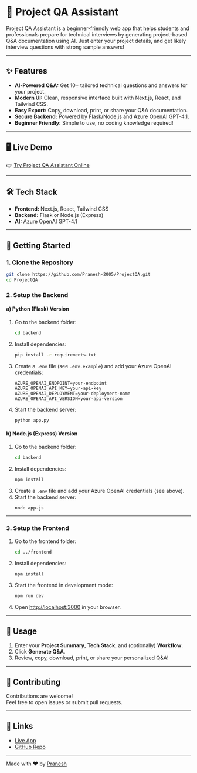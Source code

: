 # 🚀 Project QA Assistant

Project QA Assistant is a beginner-friendly web app that helps students and professionals prepare for technical interviews by generating project-based Q&A documentation using AI. Just enter your project details, and get likely interview questions with strong sample answers!

---

## ✨ Features

- **AI-Powered Q&A:** Get 10+ tailored technical questions and answers for your project.
- **Modern UI:** Clean, responsive interface built with Next.js, React, and Tailwind CSS.
- **Easy Export:** Copy, download, print, or share your Q&A documentation.
- **Secure Backend:** Powered by Flask/Node.js and Azure OpenAI GPT-4.1.
- **Beginner Friendly:** Simple to use, no coding knowledge required!

---

## 🖥️ Live Demo

👉 [Try Project QA Assistant Online](https://projectqa.vercel.app/)

---

## 🛠️ Tech Stack

- **Frontend:** Next.js, React, Tailwind CSS
- **Backend:** Flask or Node.js (Express)
- **AI:** Azure OpenAI GPT-4.1

---

## 🚦 Getting Started

### 1. **Clone the Repository**

```bash
git clone https://github.com/Pranesh-2005/ProjectQA.git
cd ProjectQA
```

### 2. **Setup the Backend**

#### a) **Python (Flask) Version**

1. Go to the backend folder:
    ```bash
    cd backend
    ```
2. Install dependencies:
    ```bash
    pip install -r requirements.txt
    ```
3. Create a `.env` file (see `.env.example`) and add your Azure OpenAI credentials:
    ```
    AZURE_OPENAI_ENDPOINT=your-endpoint
    AZURE_OPENAI_API_KEY=your-api-key
    AZURE_OPENAI_DEPLOYMENT=your-deployment-name
    AZURE_OPENAI_API_VERSION=your-api-version
    ```
4. Start the backend server:
    ```bash
    python app.py
    ```

#### b) **Node.js (Express) Version**

1. Go to the backend folder:
    ```bash
    cd backend
    ```
2. Install dependencies:
    ```bash
    npm install
    ```
3. Create a `.env` file and add your Azure OpenAI credentials (see above).
4. Start the backend server:
    ```bash
    node app.js
    ```

---

### 3. **Setup the Frontend**

1. Go to the frontend folder:
    ```bash
    cd ../frontend
    ```
2. Install dependencies:
    ```bash
    npm install
    ```
3. Start the frontend in development mode:
    ```bash
    npm run dev
    ```
4. Open [http://localhost:3000](http://localhost:3000) in your browser.

---

## 📝 Usage

1. Enter your **Project Summary**, **Tech Stack**, and (optionally) **Workflow**.
2. Click **Generate Q&A**.
3. Review, copy, download, print, or share your personalized Q&A!


---

## 🤝 Contributing

Contributions are welcome!  
Feel free to open issues or submit pull requests.

---

## 🔗 Links

- [Live App](https://projectqa.vercel.app/)
- [GitHub Repo](https://github.com/Pranesh-2005/ProjectQA)

---

Made with ❤️ by [Pranesh](https://github.com/Pranesh-2005)